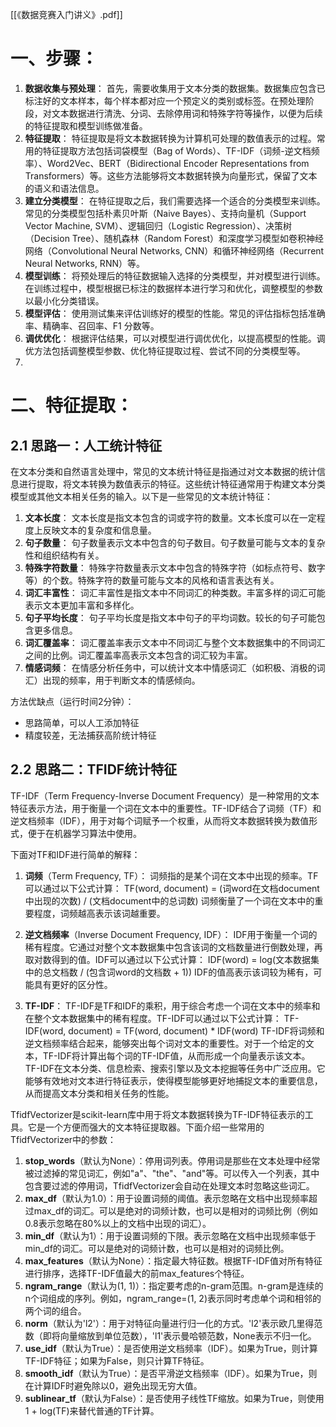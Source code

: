 [[《数据竞赛入门讲义》.pdf]]
# 一、步骤：
1. **数据收集与预处理**： 首先，需要收集用于文本分类的数据集。数据集应包含已标注好的文本样本，每个样本都对应一个预定义的类别或标签。在预处理阶段，对文本数据进行清洗、分词、去除停用词和特殊字符等操作，以便为后续的特征提取和模型训练做准备。
2. **特征提取**： 特征提取是将文本数据转换为计算机可处理的数值表示的过程。常用的特征提取方法包括词袋模型（Bag of Words）、TF-IDF（词频-逆文档频率）、Word2Vec、BERT（Bidirectional Encoder Representations from Transformers）等。这些方法能够将文本数据转换为向量形式，保留了文本的语义和语法信息。
3. **建立分类模型**： 在特征提取之后，我们需要选择一个适合的分类模型来训练。常见的分类模型包括朴素贝叶斯（Naive Bayes）、支持向量机（Support Vector Machine, SVM）、逻辑回归（Logistic Regression）、决策树（Decision Tree）、随机森林（Random Forest）和深度学习模型如卷积神经网络（Convolutional Neural Networks, CNN）和循环神经网络（Recurrent Neural Networks, RNN）等。
4. **模型训练**： 将预处理后的特征数据输入选择的分类模型，并对模型进行训练。在训练过程中，模型根据已标注的数据样本进行学习和优化，调整模型的参数以最小化分类错误。
5. **模型评估**： 使用测试集来评估训练好的模型的性能。常见的评估指标包括准确率、精确率、召回率、F1 分数等。
6. **调优优化**： 根据评估结果，可以对模型进行调优优化，以提高模型的性能。调优方法包括调整模型参数、优化特征提取过程、尝试不同的分类模型等。
7. 
# 二、特征提取：

## 2.1 思路一：人工统计特征

在文本分类和自然语言处理中，常见的文本统计特征是指通过对文本数据的统计信息进行提取，将文本转换为数值表示的特征。这些统计特征通常用于构建文本分类模型或其他文本相关任务的输入。以下是一些常见的文本统计特征：
1. **文本长度**： 文本长度是指文本包含的词或字符的数量。文本长度可以在一定程度上反映文本的复杂度和信息量。
2. **句子数量**： 句子数量表示文本中包含的句子数目。句子数量可能与文本的复杂性和组织结构有关。
3. **特殊字符数量**： 特殊字符数量表示文本中包含的特殊字符（如标点符号、数字等）的个数。特殊字符的数量可能与文本的风格和语言表达有关。
4. **词汇丰富性**： 词汇丰富性是指文本中不同词汇的种类数。丰富多样的词汇可能表示文本更加丰富和多样化。
5. **句子平均长度**： 句子平均长度是指文本中句子的平均词数。较长的句子可能包含更多信息。
6. **词汇覆盖率**： 词汇覆盖率表示文本中不同词汇与整个文本数据集中的不同词汇之间的比例。词汇覆盖率高表示文本包含的词汇较为丰富。
7. **情感词频**： 在情感分析任务中，可以统计文本中情感词汇（如积极、消极的词汇）出现的频率，用于判断文本的情感倾向。

方法优缺点（运行时间2分钟）：
- 思路简单，可以人工添加特征
- 精度较差，无法捕获高阶统计特征

## 2.2 思路二：TFIDF统计特征

TF-IDF（Term Frequency-Inverse Document Frequency）是一种常用的文本特征表示方法，用于衡量一个词在文本中的重要性。TF-IDF结合了词频（TF）和逆文档频率（IDF），用于对每个词赋予一个权重，从而将文本数据转换为数值形式，便于在机器学习算法中使用。

下面对TF和IDF进行简单的解释：
1. **词频**（Term Frequency, TF）： 词频指的是某个词在文本中出现的频率。TF可以通过以下公式计算：
   TF(word, document) = (词word在文档document中出现的次数) / (文档document中的总词数)
   词频衡量了一个词在文本中的重要程度，词频越高表示该词越重要。

2. **逆文档频率**（Inverse Document Frequency, IDF）： IDF用于衡量一个词的稀有程度。它通过对整个文本数据集中包含该词的文档数量进行倒数处理，再取对数得到的值。IDF可以通过以下公式计算：
   IDF(word) = log(文本数据集中的总文档数 / (包含词word的文档数 + 1))
   IDF的值高表示该词较为稀有，可能具有更好的区分性。

3. **TF-IDF**： TF-IDF是TF和IDF的乘积，用于综合考虑一个词在文本中的频率和在整个文本数据集中的稀有程度。TF-IDF可以通过以下公式计算：
   TF-IDF(word, document) = TF(word, document) * IDF(word)
   TF-IDF将词频和逆文档频率结合起来，能够突出每个词对文本的重要性。对于一个给定的文本，TF-IDF将计算出每个词的TF-IDF值，从而形成一个向量表示该文本。
TF-IDF在文本分类、信息检索、搜索引擎以及文本挖掘等任务中广泛应用。它能够有效地对文本进行特征表示，使得模型能够更好地捕捉文本的重要信息，从而提高文本分类和相关任务的性能。

TfidfVectorizer是scikit-learn库中用于将文本数据转换为TF-IDF特征表示的工具。它是一个方便而强大的文本特征提取器。下面介绍一些常用的TfidfVectorizer中的参数：
1. **stop_words**（默认为None）：停用词列表。停用词是那些在文本处理中经常被过滤掉的常见词汇，例如"a"、"the"、"and"等。可以传入一个列表，其中包含要过滤的停用词，TfidfVectorizer会自动在处理文本时忽略这些词汇。
2. **max_df**（默认为1.0）：用于设置词频的阈值。表示忽略在文档中出现频率超过max_df的词汇。可以是绝对的词频计数，也可以是相对的词频比例（例如0.8表示忽略在80%以上的文档中出现的词汇）。
3. **min_df**（默认为1）：用于设置词频的下限。表示忽略在文档中出现频率低于min_df的词汇。可以是绝对的词频计数，也可以是相对的词频比例。
4. **max_features**（默认为None）：指定最大特征数。根据TF-IDF值对所有特征进行排序，选择TF-IDF值最大的前max_features个特征。
5. **ngram_range**（默认为(1, 1)）：指定要考虑的n-gram范围。n-gram是连续的n个词组成的序列。例如，ngram_range=(1, 2)表示同时考虑单个词和相邻的两个词的组合。
6. **norm**（默认为'l2'）：用于对特征向量进行归一化的方式。'l2'表示欧几里得范数（即将向量缩放到单位范数），'l1'表示曼哈顿范数，None表示不归一化。
7. **use_idf**（默认为True）：是否使用逆文档频率（IDF）。如果为True，则计算TF-IDF特征；如果为False，则只计算TF特征。
8. **smooth_idf**（默认为True）：是否平滑逆文档频率（IDF）。如果为True，则在计算IDF时避免除以0，避免出现无穷大值。
9. **sublinear_tf**（默认为False）：是否使用子线性TF缩放。如果为True，则使用1 + log(TF)来替代普通的TF计算。